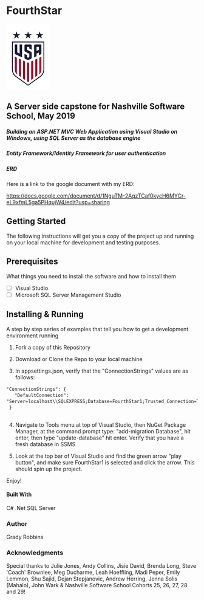 # FourthStar

![USA Women Soccer Crest](download.png)
## A Server side capstone for Nashville Software School, May 2019

##### Building an ASP.NET MVC Web Application using Visual Studio on Windows, using SQL Server as the database engine

##### Entity Framework/Identity Framework for user authentication

##### ERD 
Here is a link to the google document with my ERD:

https://docs.google.com/document/d/1NguTM-2AqzTCaf0kycH6MYCr-eL9xfmL5ga5PHqujW4/edit?usp=sharing

## Getting Started
The following instructions will get you a copy of the project up and running on your local machine for development and testing purposes.

## Prerequisites
What things you need to install the software and how to install them

- [ ] Visual Studio
- [ ] Microsoft SQL Server Management Studio

## Installing & Running
A step by step series of examples that tell you how to get a development environment running

1. Fork a copy of this Repository

1. Download or Clone the Repo to your local machine

1. In appsettings.json,  verify that the "ConnectionStrings" values are as follows: 

```
"ConnectionStrings": {
   "DefaultConnection": "Server=localhost\\SQLEXPRESS;Database=FourthStar1;Trusted_Connection=True;MultipleActiveResultSets=true"
 }
 
```

4. Navigate to Tools menu at top of Visual Studio, then NuGet Package Manager, at the command prompt type: "add-migration Database", hit enter, then type "update-database" hit enter.  Verify that you have a fresh database in SSMS

5. Look at the top bar of Visual Studio and find the green arrow "play button", and make sure FourthStar1 is selected and click the arrow.  This should spin up the project.

Enjoy!

#### Built With
C#
.Net
SQL Server

### Author
Grady Robbins

### Acknowledgments
Special thanks to Julie Jones, Andy Collins, Jisie David, Brenda Long, Steve 'Coach' Brownlee, Meg Ducharme, Leah Hoeffling, Madi Peper, Emily Lemmon, Shu Sajid, Dejan Stepjanovic, Andrew Herring, Jenna Solis (Mahalo), John Wark & Nashville Software School Cohorts 25, 26, 27, 28 and 29!

